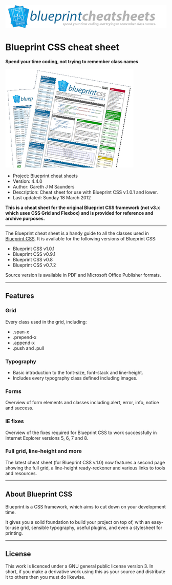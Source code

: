 ![Blueprint cheatsheets heading](img/header-cheatsheets.png)

# Blueprint CSS cheat sheet

**Spend your time coding, not trying to remember class names**

![Blueprint cheatsheets example](img/header-blueprint-cheatsheet.png)

* Project: Blueprint cheat sheets
* Version: 4.4.0
* Author: Gareth J M Saunders
* Description: Cheat sheet for use with Blueprint CSS v.1.0.1 and lower.
* Last updated: Sunday 18 March 2012

**This is a cheat sheet for the original Blueprint CSS framework (not v3.x which uses CSS Grid and Flexbox) and is provided for reference and archive purposes.**

---

The Blueprint cheat sheet is a handy guide to all the classes used in [Blueprint CSS](https://github.com/joshuaclayton/blueprint-css). It is available for the following versions of Blueprint CSS:

* Blueprint CSS v1.0.1
* Blueprint CSS v0.9.1
* Blueprint CSS v0.8
* Blueprint CSS v0.7.2

Source version is available in PDF and Microsoft Office Publisher formats.


---


## Features

### Grid
Every class used in the grid, including:

* .span-x
* .prepend-x
* .append-x
* .push and .pull

### Typography
* Basic introduction to the font-size, font-stack and line-height.
* Includes every typography class defined including images.

### Forms
Overview of form elements and classes including alert, error, info, notice and success.

### IE fixes
Overview of the fixes required for Blueprint CSS to work successfully in Internet Explorer versions 5, 6, 7 and 8.

### Full grid, line-height and more
The latest cheat sheet (for Blueprint CSS v.1.0) now features a second page showing the full grid, a line-height ready-reckoner and various links to tools and resources.


---


## About Blueprint CSS

Blueprint is a CSS framework, which aims to cut down on your development time.

It gives you a solid foundation to build your project on top of, with an easy-to-use grid, sensible typography, useful plugins, and even a stylesheet for printing.


---


## License

This work is licenced under a GNU general public license version 3. In short, if you make a derivative work using this as your source and distribute it to others then you must do likewise.